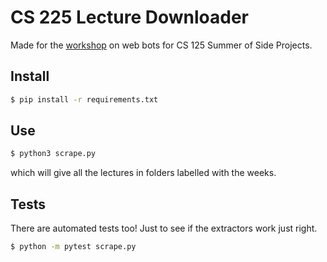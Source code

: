 # CS 225 Lecture Downloader

<!-- markdownlint-disable MD004 MD009 MD014 MD024 MD040 -->

Made for the [workshop](https://125summer.tech/web-bot) on web bots for CS 125 Summer of Side Projects.

## Install

```bash
$ pip install -r requirements.txt
```

## Use 

```bash
$ python3 scrape.py
```

which will give all the lectures in folders labelled with the weeks.

## Tests

There are automated tests too! Just to see if the extractors work just right.

```bash
$ python -m pytest scrape.py
```

